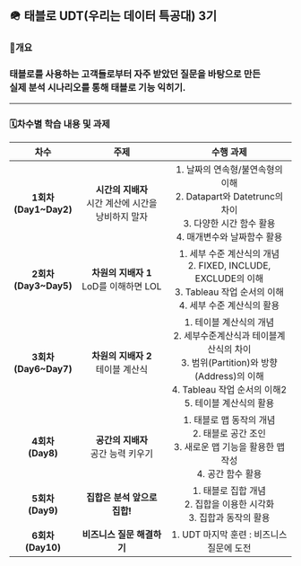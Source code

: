 ## 🪖 태블로 UDT(우리는 데이터 특공대) 3기

### 📑개요
### 태블로를 사용하는 고객들로부터 자주 받았던 질문을 바탕으로 만든 <br>실제 분석 시나리오를 통해 태블로 기능 익히기.
-----------------------------------------------------------------------------------
### 🗓️차수별 학습 내용 및 과제 
|**차수**|**주제**|**수행 과제**|
|:------:|:------:|:---:|
|**1회차<br>(Day1~Day2)**|**시간의 지배자**<br>시간 계산에 시간을 낭비하지 말자|1. 날짜의 연속형/불연속형의 이해<br>2. Datapart와 Datetrunc의 차이<br>3. 다양한 시간 함수 활용<br>4. 매개변수와 날짜함수 활용|
|**2회차<br>(Day3~Day5)**|**차원의 지배자 1**<br>LoD를 이해하면 LOL|1. 세부 수준 계산식의 개념<br>2.  FIXED, INCLUDE, EXCLUDE의 이해<br>3. Tableau 작업 순서의 이해<br>4. 세부 수준 계산식의 활용|
|**3회차<br>(Day6~Day7)**|**차원의 지배자 2**<br>테이블 계산식|1. 테이블 계산식의 개념<br> 2. 세부수준계산식과 테이블계산식의 차이<br>3. 범위(Partition)와 방향(Address)의 이해<br>4. Tableau 작업 순서의 이해2<br>5. 테이블 계산식의 활용|
|**4회차<br>(Day8)**|**공간의 지배자**<br>공간 능력 키우기|1. 태블로 맵 동작의 개념<br>2. 태블로 공간 조인<br>3. 새로운 맵 기능을 활용한 맵 작성 <br> 4. 공간 함수 활용|
|**5회차<br>(Day9)**|**집합은 분석 앞으로 집합!**|1. 태블로 집합 개념<br>2. 집합을 이용한 시각화<br>3. 집합과 동작의 활용|
|**6회차<br>(Day10)**|**비즈니스 질문 해결하기**|1. UDT 마지막 훈련 : 비즈니스 질문에 도전<br>|

